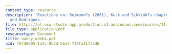 ```yaml
---
content_type: resource
description: 'Reactions on: Reimann?s (2001), Keck and Sikkink?s chapters (1998),
  and Rodrigues.'
file: https://ol-ocw-studio-app-production.s3.amazonaws.com/courses/11-363-civil-society-and-the-environment-spring-2005/f6fd66951a7c9b3db6a7719fa117a2d6_nancy_odeh4.pdf
file_type: application/pdf
resourcetype: Document
title: nancy_odeh4.pdf
uid: f6fd6695-1a7c-9b3d-b6a7-719fa117a2d6
---
```

